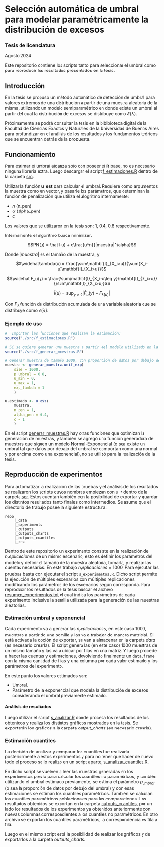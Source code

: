 # Selección automática de umbral para modelar paramétricamente la distribución de excesos
### Tesis de licenciatura 
Agosto 2024

Este repositorio contiene los scripts tanto para seleccionar el umbral como para reproducir los resultados presentados en la tesis.

## Introducción
En la tesis se propuso un método automático de detección de umbral para valores extremos de una distribución a partir de una muestra aleatoria de la misma, utilizando un modelo semiparamétrico en donde existe un umbral al partir del cual la distribución de excesos se distribuye como $\mathcal{E(\lambda)}$.

Próximamente se podrá consultar la tesis en la biblbioteca digital de la Facultad de Ciencias Exactas y Naturales de la Universidad de Buenos Aires para profundizar en el análisis de los resultados y los fundamentos teóricos que se encuentran detrás de la propuesta.

## Funcionamiento
Para estimar el umbral alcanza solo con poseer el **R** base, no es necesario ninguna librería extra.
Luego descargar el script [f_estimaciones.R](scr/f_estimaciones.R) dentro de la carpeta [src](scr). 

Utilizar la función **u_est** para calcular el umbral. Requiere como argumentos la muestra como un vector, y pasarle los parámetros, que determinan la función de penalización que utiliza el alogritmo internamente:
- $n$ (n_pen)
- $\alpha$ (alpha_pen)
- $c$

Los valores que se utilizaron en la tesis son: $1,\ 0.4,\ 0.8$ respectivamente.

Internamente el algoritmo busca minimizar:
``` math
PN(u) = \hat l(u) + c\frac{u^n}{|muestra|^\alpha}
```
Donde $|muestra|$ es el tamaño de la muestra, y
``` math
\widehat\lambda(u) = \frac{\sum\mathbf{I}_{X_i>u}}{\sum(X_i-u)\mathbf{I}_{X_i>u}}
```
``` math
\widehat F_u(y) = \frac{\sum\mathbf{I}_{X_i-u\leq y}\mathbf{I}_{X_i>u}}{\sum\mathbf{I}_{X_i>u}}
```
``` math
\widehat l(u) = \sup_{y\geq0} |\widehat F_u(y)-F_{\widehat\lambda(u)}|
```
Con $F_{\widehat\lambda}$ función de distribución acumulada de una variable aleatoria que se distribuye como $\mathcal{E}(\widehat\lambda)$.

### Ejemplo de uso
``` R
#  Importar las funciones que realizan la estimación:
source("./src/f_estimaciones.R")

# Si se quiere generar una muestra a partir del modelo utilizado en la tesis importar primero el siguiente código:
source("./src/f_generar_muestras.R")

# Generar muestra de tamaño 1000, con proporción de datos por debajo del umbral igual a 0.8, con distribución de excesos por encima del umbral se distribuyen con una exponenial de parámetro 1.
muestra <- generar_muestra.unif_exp(
    size = 1000, 
    p_umbral = 0.8, 
    u_min = 0, 
    u_max = 1, 
    exp_lambda = 1
    )

u.estimado <- u_est(
    muestra,
    n_pen = 1, 
    alpha_pen = 0.4, 
    c = 1
    )
```

En el script [generar_muestras.R](scr/generar_muestras.R) hay otras funciones que optimizan la generación de muestras, y también se agregó una función generadora de muestras que siguen un modelo Normal-Exponencial (o sea existe un umbral tal que datos por debajo del umbral se comportan como una normal y por encima como una exponencial), no se utilizó para la realización de la tesis.

## Reproducción de experimentos
Para automatizar la realización de las pruebas y el análisis de los resultados se realizaron los scripts cuyos nombres empiezan con `s_*` dentro de la carpeta [scr](scr/). Estos cuentan también con la posibilidad de exportar y guardar los distintos resultados tanto finales como intermedios. Se asume que el directorio de trabajo posee la siguiente estructura:
```
repo
    |_data
    |_experiments
    |_outputs
    |_outputs_charts
    |_outputs_cuantiles
    |_src
  ```

Dentro de este repositorio un experimento consiste en la realización de $n_replicaciones$ de un mismo escenario, esto es definir los parámetros del modelo y definir el tamaño de la muestra aleatoria, tomarla, y realizar las cuentas necesarias.
En este trabajo $n_replicaciones$ = 1000. Para ejecutar las pruebas basta con ejecutar el script `s_experimentos.R`. Dicho script permite la ejecución de múltiples escenarios con múltiples replicaciones modificando los parámetros de los escenarios según corresponda.
Para reproducir los resultados de la tesis buscar el archivo [resumen_experimentos.txt](resumen_experimentos.txt) el cual indica los parámetros de cada experimento inclusive la semilla utilizada para la generación de las muestras aleatorias.

### Estimación umbral y exponencial
Cada experimento va a generar las $n_replicaciones$, en este caso $1000$, muestras a partir de una semilla y las va a trabajar de manera matricial. Si está activada la opción de exportar, se van a almacenar en la carpeta _data_ (es necesario crearla). El script genera las (en este caso) 1000 muestras de un mismo tamaño y las va a ubicar por filas en una matriz. Y luego procede a hacer las cuentas y estimaciones, devolviendo finalmente un `data.frame` con la misma cantidad de filas y una columna por cada valor estimado y los parámetros del experimento. 

En este punto los valores estimados son:
- Umbral.
- Parámetro de la exponencial que modela la distribución de excesos considerando el umbral previamente estimado.

#### Análisis de resultados
Luego utilizar el script [s_analizar.R](scr/s_analizar.R) donde procesa los resultados de los obtenidos y realiza los distintos gráficos mostrados en la tesis. Se exportarán los gráficos a la carpeta _output_charts_ (es necesario crearla).

### Estimación cuantiles
La decisión de analizar y comparar los cuantiles fue realizada posteriormente a estos experimentos y para no tener que hacer de nuevo todo el proceso se lo realizó en un script aparte, [s_analizar_cuantiles.R](scr/s_analizar_cuantiles). 

En dicho script se vuelven a leer las muestras generadas en los experimentos previo para calcular los cuantiles no paramétricos, y también utilizando el umbral estimado previamente, se estima el parámetro $p_{umbral}$ (o sea la proporción de datos por debajo del umbral) y con esas estimaciones se estiman los cuantiles paramétricos. También se calculan los cuantiles paramétricos poblacionales para las comparaciones.
Los resultados obtenidos se exportan en la carpeta [outputs_cuantiles](outputs_cuantiles), por un lado los resultados de los experimentos ya obtenidos anteriormente con nuevas columnas correspondientes a los cuantiles no paramétricos. En otro archivo se exportan los cuantiles paramétricos, la correspondencia es fila a fila.

Luego en el mismo script está la posibilidad de realizar los gráficos y de exportarlos a la carpeta _outputs_charts_.
